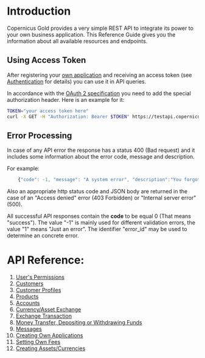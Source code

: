 # Introduction

Copernicus Gold provides a very simple REST API to integrate its power to your own business application. 
This Reference Guide gives you the information about all available resources and endpoints.

## Using Access Token

After registering your [own application](./applications/registration.md) and receiving an access token 
(see [Authentication](./authentication.md) for details) you can use it in API queries.

In accordance with the [OAuth 2 specification](https://tools.ietf.org/html/rfc6749) you need to add the special authorization header.
Here is an example for it:

```bash
TOKEN="your access token here"
curl -X GET -H "Authorization: Bearer $TOKEN" https://testapi.copernicusgold.com/api/v1/users/roles
```

## Error Processing

In case of any API error the response has a status 400 (Bad request) and it includes some information about the error code,
message and description. 

For example:
```javascript
    {"code": -1, "message": "A system error", "description":"You forgot to create a database", "error_id": "no.database.found"}
```

Also an appropriate http status code and JSON body are returned in the case of an "Access denied" error (403 Forbidden)
or "Internal server error" (500).

All successful API responses contain the **code** to be equal 0 (That means "success"). The value "-1" is mainly used
for different validation errors, the value "1" means "Just an error". The identifier "error_id" may be used to
determine an concrete error.



# API Reference:

1. [User's Permissions](./roles.md)
2. [Customers](./customers.md)
3. [Customer Profiles](./profile/profiles.md)
4. [Products](./products/products.md)
  1. [Accounts](./products/accounts.md)
  2. [Currency/Asset Exchange](./products/assets.md)
  3. [Exchange Transaction](./products/exchangetransaction.md)
5. [Money Transfer, Depositing or Withdrawing Funds](./transactions/transactions.md)  
6. [Messages](./messages.md)
7. [Creating Own Applications](./applications/applications.md)
  1. [Setting Own Fees](./applications/fees.md)
  2. [Creating Assets/Currencies](./applications/own_assets.md)

